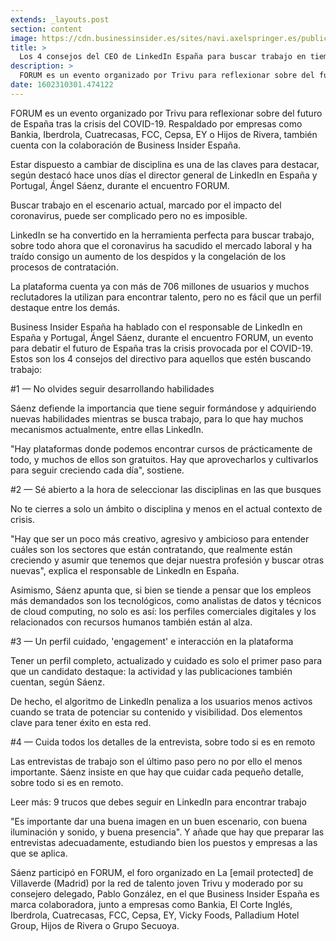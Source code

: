 ```yaml
--- 
extends: _layouts.post 
section: content 
image: https://cdn.businessinsider.es/sites/navi.axelspringer.es/public/styles/1200/public/video-thumbnails/YPg5kq3KMUI.jpg?itok=2m5iLYDy 
title: > 
  Los 4 consejos del CEO de LinkedIn España para buscar trabajo en tiempos de coronavirus 
description: > 
  FORUM es un evento organizado por Trivu para reflexionar sobre del futuro de España tras la crisis del COVID-19.Buscar trabajo en el escenario actual, marcado por el impacto del coronavirus, puede ser complicado pero no es imposible.LinkedIn se ha convertido en la herramienta perfecta para buscar trabajo, sobre todo ahora que el coronavirus ha sacudido el mercado laboral y ha traído consigo un aumento de los despidos y la congelación de los procesos de contratación.Sáenz insiste en que hay que cuidar cada pequeño detalle, sobre todo si es en remoto.Y añade que hay que preparar las entrevistas adecuadamente, estudiando bien los puestos y empresas a las que se aplica. 
date: 1602310301.474122 
--- 
```

FORUM es un evento organizado por Trivu para reflexionar sobre del futuro de España tras la crisis del COVID-19. Respaldado por empresas como Bankia, Iberdrola, Cuatrecasas, FCC, Cepsa, EY o Hijos de Rivera, también cuenta con la colaboración de Business Insider España.

Estar dispuesto a cambiar de disciplina es una de las claves para destacar, según destacó hace unos días el director general de LinkedIn en España y Portugal, Ángel Sáenz, durante el encuentro FORUM.

Buscar trabajo en el escenario actual, marcado por el impacto del coronavirus, puede ser complicado pero no es imposible.

LinkedIn se ha convertido en la herramienta perfecta para buscar trabajo, sobre todo ahora que el coronavirus ha sacudido el mercado laboral y ha traído consigo un aumento de los despidos y la congelación de los procesos de contratación.

La plataforma cuenta ya con más de 706 millones de usuarios y muchos reclutadores la utilizan para encontrar talento, pero no es fácil que un perfil destaque entre los demás.

Business Insider España ha hablado con el responsable de LinkedIn en España y Portugal, Ángel Sáenz, durante el encuentro FORUM, un evento para debatir el futuro de España tras la crisis provocada por el COVID-19. Estos son los 4 consejos del directivo para aquellos que estén buscando trabajo:

#1 — No olvides seguir desarrollando habilidades

Sáenz defiende la importancia que tiene seguir formándose y adquiriendo nuevas habilidades mientras se busca trabajo, para lo que hay muchos mecanismos actualmente, entre ellas LinkedIn.

"Hay plataformas donde podemos encontrar cursos de prácticamente de todo, y muchos de ellos son gratuitos. Hay que aprovecharlos y cultivarlos para seguir creciendo cada día", sostiene.

#2 — Sé abierto a la hora de seleccionar las disciplinas en las que busques

No te cierres a solo un ámbito o disciplina y menos en el actual contexto de crisis.

"Hay que ser un poco más creativo, agresivo y ambicioso para entender cuáles son los sectores que están contratando, que realmente están creciendo y asumir que tenemos que dejar nuestra profesión y buscar otras nuevas", explica el responsable de LinkedIn en España.

Asimismo, Sáenz apunta que, si bien se tiende a pensar que los empleos más demandados son los tecnológicos, como analistas de datos y técnicos de cloud computing, no solo es así: los perfiles comerciales digitales y los relacionados con recursos humanos también están al alza.

#3 — Un perfil cuidado, 'engagement' e interacción en la plataforma

Tener un perfil completo, actualizado y cuidado es solo el primer paso para que un candidato destaque: la actividad y las publicaciones también cuentan, según Sáenz.

De hecho, el algoritmo de LinkedIn penaliza a los usuarios menos activos cuando se trata de potenciar su contenido y visibilidad. Dos elementos clave para tener éxito en esta red.

#4 — Cuida todos los detalles de la entrevista, sobre todo si es en remoto

Las entrevistas de trabajo son el último paso pero no por ello el menos importante. Sáenz insiste en que hay que cuidar cada pequeño detalle, sobre todo si es en remoto.

Leer más: 9 trucos que debes seguir en LinkedIn para encontrar trabajo

"Es importante dar una buena imagen en un buen escenario, con buena iluminación y sonido, y buena presencia". Y añade que hay que preparar las entrevistas adecuadamente, estudiando bien los puestos y empresas a las que se aplica.

Sáenz participó en FORUM, el foro organizado en La [email protected] de Villaverde (Madrid) por la red de talento joven Trivu y moderado por su consejero delegado, Pablo González, en el que Business Insider España es marca colaboradora, junto a empresas como Bankia, El Corte Inglés, Iberdrola, Cuatrecasas, FCC, Cepsa, EY, Vicky Foods, Palladium Hotel Group, Hijos de Rivera o Grupo Secuoya.